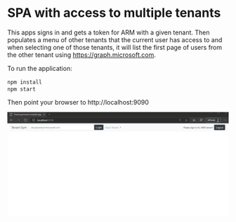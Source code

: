 # SPA with access to multiple tenants

This apps signs in and gets a token for ARM with a given tenant. Then populates a menu of other tenants that the current user has access to and when selecting one of those tenants, it will list the first page of users from the other tenant using https://graph.microsoft.com.

To run the application:

```shell
npm install
npm start
```

Then point your browser to http://localhost:9090

![tenant gym animated gif](tenant-gym.gif)
